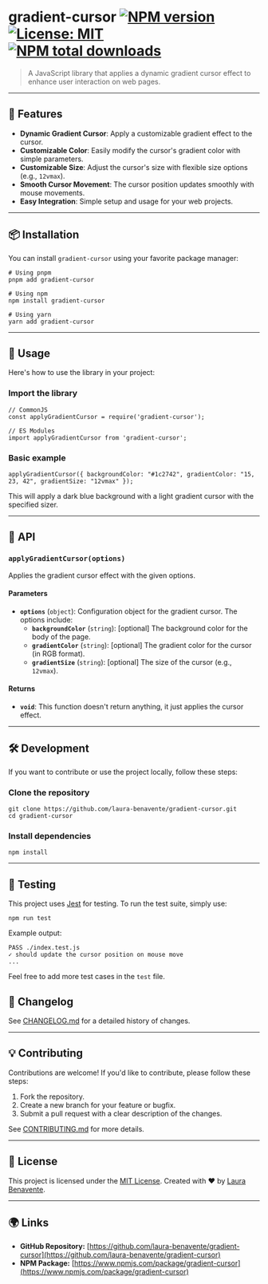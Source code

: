 # gradient-cursor [![NPM version](https://img.shields.io/npm/v/gradient-cursor.svg?style=flat)](https://www.npmjs.com/package/gradient-cursor) [![License: MIT](https://img.shields.io/badge/License-MIT-blue.svg)](<[LICENSE](https://github.com/laura-benavente/gradient-cursor/LICENSE)>) [![NPM total downloads](https://img.shields.io/npm/dt/gradient-cursor.svg?style=flat)](https://www.npmjs.com/package/gradient-cursor)

> A JavaScript library that applies a dynamic gradient cursor effect to enhance user interaction on web pages.

---

## 🚀 Features

- **Dynamic Gradient Cursor**: Apply a customizable gradient effect to the cursor.
- **Customizable Color**: Easily modify the cursor's gradient color with simple parameters.
- **Customizable Size**: Adjust the cursor's size with flexible size options (e.g., `12vmax`).
- **Smooth Cursor Movement**: The cursor position updates smoothly with mouse movements.
- **Easy Integration**: Simple setup and usage for your web projects.

---

## 📦 Installation

You can install `gradient-cursor` using your favorite package manager:

```
# Using pnpm
pnpm add gradient-cursor

# Using npm
npm install gradient-cursor

# Using yarn
yarn add gradient-cursor
```

---

## 🌟 Usage

Here's how to use the library in your project:

### Import the library

```
// CommonJS
const applyGradientCursor = require('gradient-cursor');

// ES Modules
import applyGradientCursor from 'gradient-cursor';
```

### Basic example

```
applyGradientCursor({ backgroundColor: "#1c2742", gradientColor: "15, 23, 42", gradientSize: "12vmax" });
```

This will apply a dark blue background with a light gradient cursor with the specified sizer.

---

## 🔧 API

### `applyGradientCursor(options)`

Applies the gradient cursor effect with the given options.

#### Parameters

- **`options`** (`object`): Configuration object for the gradient cursor. The options include:
  - **`backgroundColor`** (`string`): [optional] The background color for the body of the page.
  - **`gradientColor`** (`string`): [optional] The gradient color for the cursor (in RGB format).
  - **`gradientSize`** (`string`): [optional] The size of the cursor (e.g., `12vmax`).

#### Returns

- **`void`**: This function doesn't return anything, it just applies the cursor effect.

---

## 🛠️ Development

If you want to contribute or use the project locally, follow these steps:

### Clone the repository

```
git clone https://github.com/laura-benavente/gradient-cursor.git
cd gradient-cursor
```

### Install dependencies

```
npm install

```

---

## 🧪 Testing

This project uses [Jest](https://jestjs.io/) for testing. To run the test suite, simply use:

```
npm run test

```

Example output:

```
PASS ./index.test.js
✓ should update the cursor position on mouse move
...
```

Feel free to add more test cases in the `test` file.

## 🔄 Changelog

See [CHANGELOG.md](https://github.com/laura-benavente/gradient-cursor/blob/main/CHANGELOG.md) for a detailed history of changes.

---

## 💡 Contributing

Contributions are welcome! If you'd like to contribute, please follow these steps:

1.  Fork the repository.
2.  Create a new branch for your feature or bugfix.
3.  Submit a pull request with a clear description of the changes.

See [CONTRIBUTING.md](https://github.com/laura-benavente/gradient-cursor/blob/main/CONTRIBUTING.md) for more details.

---

## 📜 License

This project is licensed under the [MIT License](https://github.com/laura-benavente/gradient-cursor/blob/main/LICENSE). Created with ❤️ by [Laura Benavente](https://github.com/laura-benavente).

---

## 🌍 Links

- **GitHub Repository:** [https://github.com/laura-benavente/gradient-cursor](https://github.com/laura-benavente/gradient-cursor)
- **NPM Package:** [https://www.npmjs.com/package/gradient-cursor](https://www.npmjs.com/package/gradient-cursor)
